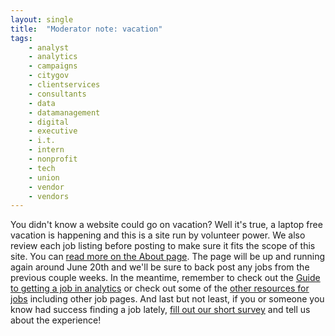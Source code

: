 ```yaml
---
layout: single
title:  "Moderator note: vacation"
tags: 
    - analyst
    - analytics
    - campaigns
    - citygov
    - clientservices
    - consultants
    - data
    - datamanagement
    - digital
    - executive
    - i.t.
    - intern
    - nonprofit
    - tech
    - union
    - vendor
    - vendors
---
```


You didn't know a website could go on vacation? Well it's true, a laptop free vacation is happening and this is a site run by volunteer power. We also review each job listing before posting to make sure it fits the scope of this site. You can [read more on the About page](https://www.progressivedatajobs.org/about/).
The page will be up and running again around June 20th and we'll be sure to back post any jobs from the previous couple weeks. In the meantime, remember to check out the [Guide to getting a job in analytics](https://www.guide.progressivedatajobs.org/) or check out some of the [other resources for jobs](https://www.progressivedatajobs.org/resources/) including other job pages.
And last but not least, if you or someone you know had success finding a job lately, [fill out our short survey](https://docs.google.com/forms/d/e/1FAIpQLSdHzjmG1CiAPcHb_UPOHkewAP0wqG765bR5yOdhxabgKkSRhQ/viewform?usp=sf_link) and tell us about the experience! 

